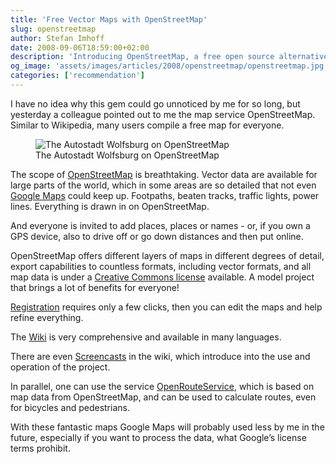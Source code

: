 ```yaml
---
title: 'Free Vector Maps with OpenStreetMap'
slug: openstreetmap
author: Stefan Imhoff
date: 2008-09-06T18:59:00+02:00
description: 'Introducing OpenStreetMap, a free open source alternative to Google Maps. Especially if you want to use vector-based map data in your own project, OpenStreetMap is a fantastic option.'
og_image: 'assets/images/articles/2008/openstreetmap/openstreetmap.jpg'
categories: ['recommendation']
---
```


I have no idea why this gem could go unnoticed by me for so long, but yesterday a colleague pointed out to me the map service OpenStreetMap. Similar to Wikipedia, many users compile a free map for everyone.

<figure class="image-figure image-figure-border">
  <img src="/assets/images/articles/2008/openstreetmap/openstreetmap.jpg" alt="The Autostadt Wolfsburg on OpenStreetMap">
  <figcaption>
  The Autostadt Wolfsburg on OpenStreetMap
  </figcaption>
</figure>

The scope of [OpenStreetMap](https://www.openstreetmap.org/) is breathtaking. Vector data are available for large parts of the world, which in some areas are so detailed that not even [Google Maps](https://www.google.com/maps) could keep up. Footpaths, beaten tracks, traffic lights, power lines. Everything is drawn in on OpenStreetMap.

And everyone is invited to add places, places or names - or, if you own a GPS device, also to drive off or go down distances and then put online.

OpenStreetMap offers different layers of maps in different degrees of detail, export capabilities to countless formats, including vector formats, and all map data is under a [Creative Commons license](https://creativecommons.org/licenses/by-sa/2.0/) available. A model project that brings a lot of benefits for everyone!

[Registration](https://www.openstreetmap.org/user/new) requires only a few clicks, then you can edit the maps and help refine everything.

The [Wiki](https://wiki.openstreetmap.org/wiki/Main_Page) is very comprehensive and available in many languages.

There are even [Screencasts](https://wiki.openstreetmap.org/wiki/Video_tutorials) in the wiki, which introduce into the use and operation of the project.

In parallel, one can use the service [OpenRouteService](https://openrouteservice.org/), which is based on map data from OpenStreetMap, and can be used to calculate routes, even for bicycles and pedestrians.

With these fantastic maps Google Maps will probably used less by me in the future, especially if you want to process the data, what Google’s license terms prohibit.
